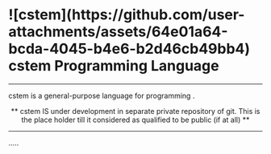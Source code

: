 <p align="center">
   <h1> ![cstem](https://github.com/user-attachments/assets/64e01a64-bcda-4045-b4e6-b2d46cb49bb4) <b> cstem Programming Language</b> </h1>
</p>



<hr>


cstem is a general-purpose language for programming .

<p align="center">  ** cstem IS under development in separate private repository of git.  This is the place holder till it considered as qualified to be public (if at all)  **  </p>

<hr>



.....

